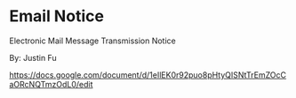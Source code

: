 # Email Notice

Electronic Mail Message Transmission Notice

By: Justin Fu


https://docs.google.com/document/d/1eIlEK0r92puo8pHtyQISNtTrEmZOcCaORcNQTmzOdL0/edit

